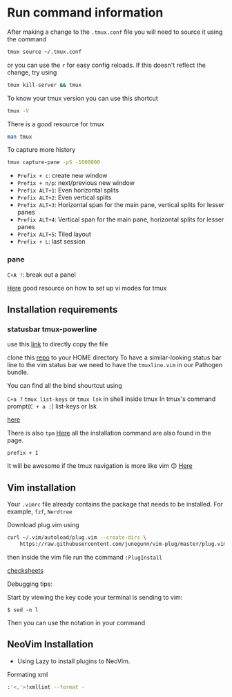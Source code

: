 # Run command information

After making a change to the `.tmux.conf` file you will need to source it using the command

```bash
tmux source ~/.tmux.conf
```

or you can use the `r` for easy config reloads. If this doesn't reflect the change, try using

```bash
tmux kill-server && tmux
```

To know your tmux version you can use this shortcut

```bash
tmux -V
```

There is a good resource for tmux

```bash
man tmux
```

To capture more history

```bash
tmux capture-pane -pS -1000000
```

- `Prefix + c`: create new window
- `Prefix + n/p`: next/previous new window
- `Prefix ALT+1`: Even horizontal splits
- `Prefix ALT+2`: Even vertical splits
- `Prefix ALT+3`: Horizontal span for the main pane, vertical splits for lesser panes
- `Prefix ALT+4`: Vertical span for the main pane, horizontal splits for lesser panes
- `Prefix ALT+5`: Tiled layout
- `Prefix + L`: last session


### pane

`C+A !`: break out a panel

[Here](https://blog.sanctum.geek.nz/vi-mode-in-tmux/#:~:text=Most%20of%20the%20basic%20vi,another%2C%20and%20then%20pressing%20Enter.) good resource on how to set up vi modes for tmux


## Installation requirements


### statusbar tmux-powerline

use this [link](https://github.com/edkolev/tmuxline.vim#installation) to directly copy the file

clone this [repo](https://github.com/erikw/tmux-powerline) to your HOME directory To have a similar-looking status bar line to the vim status bar we need to have the `tmuxline.vim` in our Pathogen bundle.

You can find all the bind shourtcut using

`C+a ?`
`tmux list-keys` or `tmux lsk` in shell inside tmux
In tmux's command prompt(`C + a :`) list-keys or lsk

[here](https://www.seanh.cc/2020/12/28/binding-keys-in-tmux/)

There is also `tpm` [Here](https://github.com/tmux-plugins/tpm) all the installation command are also found in the page.

`prefix + I`

It will be awesome if the tmux navigation is more like vim 😊 [Here](https://www.bugsnag.com/blog/tmux-and-vim)


## Vim installation

Your `.vimrc` file already contains the package that needs to be installed. For example, `fzf`, `Nerdtree`

Download plug.vim using

<!--
TODO: DEPRACTE the plug in manager
-->
```bash
curl ~/.vim/autoload/plug.vim --create-dirs \
    https://raw.githubusercontent.com/junegunn/vim-plug/master/plug.vim
```

then inside the vim file run the command `:PlugInstall`

[checksheets](https://www.maketecheasier.com/cheatsheet/vim-keyboard-shortcuts/)

Debugging tips:

Start by viewing the key code your terminal is sending to vim:

`$ sed -n l`

Then you can use the notation in your command


## NeoVim Installation

- Using Lazy to install plugins to NeoVim.

Formating xml

```bash
:'<,'>!xmllint --format -
```

